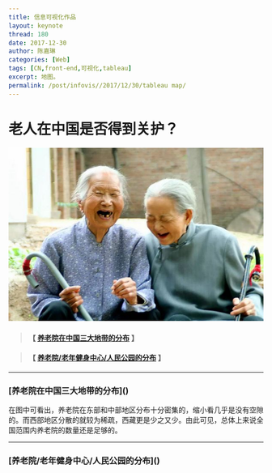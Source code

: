 ```yaml
---
title: 信息可视化作品
layout: keynote
thread: 180
date: 2017-12-30
author: 陈嘉琳
categories: [Web]
tags: [CN,front-end,可视化,tableau]
excerpt: 地图。
permalink: /post/infovis//2017/12/30/tableau map/
---
```


# 老人在中国是否得到关护？
![](/assets/in-post/2017-12-30-Tableau-Map.jpg)

>
>#### 【 [养老院在中国三大地带的分布](#chapter1) 】


>
>#### 【 [养老院/老年健身中心/人民公园的分布](#chapter2) 】

---
<h3 id="chapter1"> [养老院在中国三大地带的分布]()</h3>
<p>在图中可看出，养老院在东部和中部地区分布十分密集的，缩小看几乎是没有空隙的。而西部地区分散的就较为稀疏，西藏更是少之又少。由此可见，总体上来说全国范围内养老院的数量还是足够的。</p>

---

<h3 id="chapter2"> [养老院/老年健身中心/人民公园的分布]()</h3>
<p></p>







